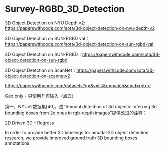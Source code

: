 # Survey-RGBD_3D_Detection

3D Object Detection on NYU Depth v2: https://paperswithcode.com/sota/3d-object-detection-on-nyu-depth-v2

3D Object Detection on SUN-RGBD val：https://paperswithcode.com/sota/3d-object-detection-on-sun-rgbd-val:

3D Object Detection on SUN-RGBD：https://paperswithcode.com/sota/3d-object-detection-on-sun-rgbd

3D Object Detection on ScanNet：https://paperswithcode.com/sota/3d-object-detection-on-scannetv2

https://paperswithcode.com/datasets?q=&v=lst&o=match&mod=rgb-d

Geo only - 只使用几何输入（点云）

第一，NYUv2数据集[40]，由“Amodal detection of 3d objects: Inferring 3d bounding boxes from 2d ones in rgb-depth images”提供改进的注释；

2D Driven 3D – Regress

In order to provide better 3D labelings for amodal 3D object detection research, we provide improved ground truth 3D bounding boxes annotations
